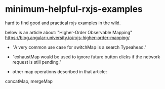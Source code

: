 # minimum-helpful-rxjs-examples
hard to find good and practical rxjs examples in the wild.

below is an article about: "Higher-Order Observable Mapping"
<br/>https://blog.angular-university.io/rxjs-higher-order-mapping/

 - "A very common use case for switchMap is a search Typeahead."

 - "exhaustMap would be used to ignore future button clicks if the network request is still pending."

 - other map operations described in that article:

concatMap, mergeMap
